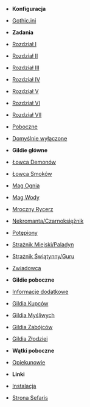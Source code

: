 - **Konfiguracja**
- [Gothic.ini](Sekcje/Konfiguracja/Ini.md)

- **Zadania**
- [Rozdział I](Sekcje/Zadania/Rozdzial_I.md)
- [Rozdział II](Sekcje/Zadania/Rozdzial_II.md)
- [Rozdział III](Sekcje/Zadania/Rozdzial_III.md)
- [Rozdział IV](Sekcje/Zadania/Rozdzial_IV.md)
- [Rozdział V](Sekcje/Zadania/Rozdzial_V.md)
- [Rozdział VI](Sekcje/Zadania/Rozdzial_VI.md)
- [Rozdział VII](Sekcje/Zadania/Rozdzial_VII.md)
- [Poboczne](Sekcje/Zadania/Poboczne.md)
- [Domyślnie wyłączone](Sekcje/Zadania/Wylaczone.md)

- **Gildie główne**
- [Łowca Demonów](Sekcje/Gildie_Glowne/Lowca_Demonow.md)
- [Łowca Smoków](Sekcje/Gildie_Glowne/Lowca_Smokow.md)
- [Mag Ognia](Sekcje/Gildie_Glowne/Mag_Ognia.md)
- [Mag Wody](Sekcje/Gildie_Glowne/Mag_Wody.md)
- [Mroczny Rycerz](Sekcje/Gildie_Glowne/Mroczny_Rycerz.md)
- [Nekromanta/Czarnoksiężnik](Sekcje/Gildie_Glowne/Nekromanta_Czarnoksieznik.md)
- [Potępiony](Sekcje/Gildie_Glowne/Potepiony.md)
- [Strażnik Miejski/Paladyn](Sekcje/Gildie_Glowne/Paladyn.md)
- [Strażnik Świątynny/Guru](Sekcje/Gildie_Glowne/StraznikSwiatynny_Guru.md)
- [Zwiadowca](Sekcje/Gildie_Glowne/Zwiadowca.md)

- **Gildie poboczne**
- [Informacje dodatkowe](Sekcje/Gildie_Poboczne/Info.md)
- [Gildia Kupców](Sekcje/Gildie_Poboczne/Gildia_Kupcow.md)
- [Gildia Myśliwych](Sekcje/Gildie_Poboczne/Gildia_Mysliwych.md)
- [Gildia Zabójców](Sekcje/Gildie_Poboczne/Gildia_Zabojcow.md)
- [Gildia Złodziei](Sekcje/Gildie_Poboczne/Gildia_Zlodziei.md)

- **Wątki poboczne**
- [Opiekunowie](Sekcje/Watki/Opiekunowie.md)

- **Linki**
- [Instalacja](https://sefaris.eu/new-balance/installation)
- [Strona Sefaris](https://sefaris.eu)

